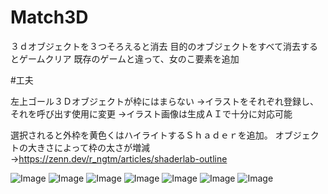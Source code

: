# Match3D

３ｄオブジェクトを３つそろえると消去
目的のオブジェクトをすべて消去するとゲームクリア
既存のゲームと違って、女のこ要素を追加

#工夫

左上ゴール３Ｄオブジェクトが枠にはまらない
→イラストをそれぞれ登録し、それを呼び出す使用に変更
→イラスト画像は生成ＡＩで十分に対応可能

選択されると外枠を黄色くはハイライトするＳｈａｄｅｒを追加。
オブジェクトの大きさによって枠の太さが増減
→https://zenn.dev/r_ngtm/articles/shaderlab-outline


![Image](https://github.com/user-attachments/assets/1f4917af-d119-44a3-a621-ed37c285c966)
![Image](https://github.com/user-attachments/assets/902b1053-9fa5-422b-b7cb-d9032ff04a50)
![Image](https://github.com/user-attachments/assets/2ef99fd7-3ced-4a61-9fe9-d62959a2a76d)
![Image](https://github.com/user-attachments/assets/e452a7c7-425e-4124-82ef-0e30709ad4de)
![Image](https://github.com/user-attachments/assets/f42cd2a1-f97a-4c06-93bc-3216dd926bbe)
![Image](https://github.com/user-attachments/assets/42565084-542a-45e8-8e2f-0bae8dab6bc6)
![Image](https://github.com/user-attachments/assets/a642452b-5629-41f9-8fc5-6333e08fd2f8)
